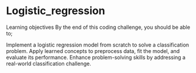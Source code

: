 # Logistic_regression
Learning objectives
By the end of this coding challenge, you should be able to;

Implement a logistic regression model from scratch to solve a classification problem.
Apply learned concepts to preprocess data, fit the model, and evaluate its performance.
Enhance problem-solving skills by addressing a real-world classification challenge.
